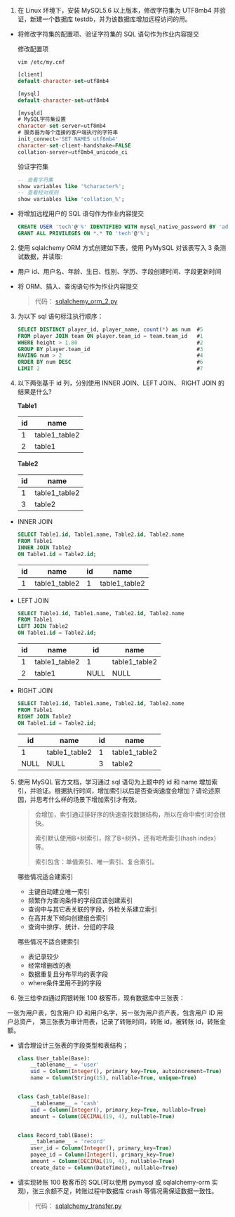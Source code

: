 1. 在 Linux 环境下，安装 MySQL5.6 以上版本，修改字符集为 UTF8mb4 并验证，新建一个数据库 testdb，并为该数据库增加远程访问的用。

- 将修改字符集的配置项、验证字符集的 SQL 语句作为作业内容提交

  修改配置项

  ```shell
  vim /etc/my.cnf
  ```

  ```sql
  [client]
  default-character-set=utf8mb4
  
  [mysql]
  default-character-set=utf8mb4
  
  [mysqld]
  # MySQL字符集设置
  character-set-server=utf8mb4
  # 服务器为每个连接的客户端执行的字符串
  init_connect='SET NAMES utf8mb4'
  character-set-client-handshake=FALSE
  collation-server=utf8mb4_unicode_ci
  ```

  验证字符集

  ```sql
  -- 查看字符集
  show variables like '%character%';
  -- 查看校对规则
  show variables like 'collation_%';
  ```

  

- 将增加远程用户的 SQL 语句作为作业内容提交

  ```sql
  CREATE USER 'tech'@'%' IDENTIFIED WITH mysql_native_password BY 'admin';
  GRANT ALL PRIVILEGES ON *.* TO 'tech'@'%';
  ```



2. 使用 sqlalchemy ORM 方式创建如下表，使用 PyMySQL 对该表写入 3 条测试数据，并读取:

- 用户 id、用户名、年龄、生日、性别、学历、字段创建时间、字段更新时间

- 将 ORM、插入、查询语句作为作业内容提交

  

  > 代码： [sqlalchemy_orm_2.py](./sqlalchemy_orm_2.py)



3. 为以下 sql 语句标注执行顺序：

   ```sql
   SELECT DISTINCT player_id, player_name, count(*) as num  #5
   FROM player JOIN team ON player.team_id = team.team_id   #1
   WHERE height > 1.80                                      #2
   GROUP BY player.team_id                                  #3
   HAVING num > 2                                           #4
   ORDER BY num DESC                                        #6
   LIMIT 2                                                  #7
   ```

   

4. 以下两张基于 id 列，分别使用 INNER JOIN、LEFT JOIN、 RIGHT JOIN 的结果是什么?

    **Table1**

    | id   | name          |
    | ---- | ------------- |
    | 1    | table1_table2 |
    | 2    | table1        |

    **Table2**

    | id   | name          |
    | ---- | ------------- |
    | 1    | table1_table2 |
    | 3    | table2        |



- INNER JOIN

    ```sql
    SELECT Table1.id, Table1.name, Table2.id, Table2.name
    FROM Table1
    INNER JOIN Table2
    ON Table1.id = Table2.id;
    ```

    | id   | name          | id   | name          |
    | ---- | ------------- | ---- | ------------- |
    | 1    | table1_table2 | 1    | table1_table2 |

    

- LEFT JOIN

    ```sql
    SELECT Table1.id, Table1.name, Table2.id, Table2.name
    FROM Table1
    LEFT JOIN Table2
    ON Table1.id = Table2.id;
    ```

    | id   | name          | id   | name          |
    | ---- | ------------- | ---- | ------------- |
    | 1    | table1_table2 | 1    | table1_table2 |
    | 2    | table1        | NULL | NULL          |



- RIGHT JOIN

    ```sql
    SELECT Table1.id, Table1.name, Table2.id, Table2.name
    FROM Table1
    RIGHT JOIN Table2
    ON Table1.id = Table2.id;
    ```
    
    | id   | name          | id   | name          |
    | ---- | ------------- | ---- | ------------- |
    | 1    | table1_table2 | 1    | table1_table2 |
    | NULL | NULL          | 3    | table2        |
    
    

5. 使用 MySQL 官方文档，学习通过 sql 语句为上题中的 id 和 name 增加索引，并验证。根据执行时间，增加索引以后是否查询速度会增加？请论述原因，并思考什么样的场景下增加索引才有效。

   > 会增加，索引通过排好序的快速查找数据结构，所以在命中索引时会很快。
   >
   > 索引默认使用B+树索引，除了B+树外，还有哈希索引(hash index)等。
   >
   > 索引包含：单值索引、唯一索引、复合索引。
   
   
   哪些情况适合建索引
   
   - 主键自动建立唯一索引
   - 频繁作为查询条件的字段应该创建索引
   - 查询中与其它表关联的字段，外检关系建立索引
   - 在高并发下倾向创建组合索引
   - 查询中排序、统计、分组的字段
   
   哪些情况不适合建索引
   
   - 表记录较少
   - 经常增删改的表
   - 数据重复且分布平均的表字段
   - where条件里用不到的字段
   
   



6. 张三给李四通过网银转账 100 极客币，现有数据库中三张表：

一张为用户表，包含用户 ID 和用户名字，另一张为用户资产表，包含用户 ID 用户总资产，
第三张表为审计用表，记录了转账时间，转账 id，被转账 id，转账金额。

- 请合理设计三张表的字段类型和表结构；

  ```sql
  class User_table(Base):
      __tablename__ = 'user'
      uid = Column(Integer(), primary_key=True, autoincrement=True)
      name = Column(String(15), nullable=True, unique=True)
  
  
  class Cash_table(Base):
      __tablename__ = 'cash'
      uid = Column(Integer(), primary_key=True, nullable=True)
      amount = Column(DECIMAL(19, 4), nullable=True)
  
  
  class Record_tabl(Base):
      __tablename__ = 'record'
      user_id = Column(Integer(), primary_key=True)
      payee_id = Column(Integer(), primary_key=True)
      amount = Column(DECIMAL(19, 4), nullable=True)
      create_date = Column(DateTime(), nullable=True)
  ```

  

- 请实现转账 100 极客币的 SQL(可以使用 pymysql 或 sqlalchemy-orm 实现)，张三余额不足，转账过程中数据库 crash 等情况需保证数据一致性。

  > 代码： [sqlalchemy_transfer.py](./sqlalchemy_transfer.py)

